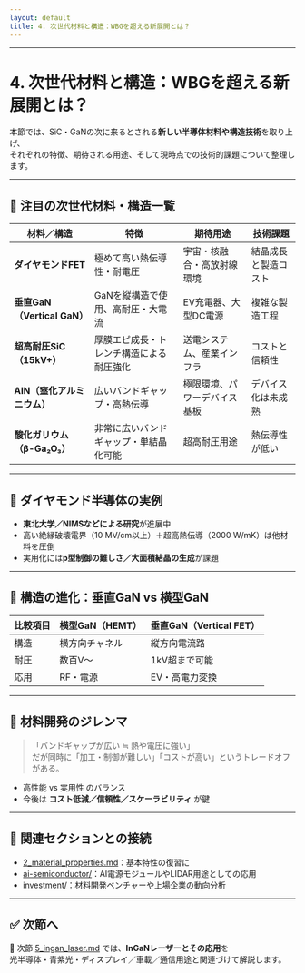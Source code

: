 ```yaml
---
layout: default
title: 4. 次世代材料と構造：WBGを超える新展開とは？
---
```


---

# 4. 次世代材料と構造：WBGを超える新展開とは？

本節では、SiC・GaNの次に来るとされる**新しい半導体材料や構造技術**を取り上げ、  
それぞれの特徴、期待される用途、そして現時点での技術的課題について整理します。

---

## 🌟 注目の次世代材料・構造一覧

| 材料／構造 | 特徴 | 期待用途 | 技術課題 |
|------------|------|----------|-----------|
| **ダイヤモンドFET** | 極めて高い熱伝導性・耐電圧 | 宇宙・核融合・高放射線環境 | 結晶成長と製造コスト |
| **垂直GaN（Vertical GaN）** | GaNを縦構造で使用、高耐圧・大電流 | EV充電器、大型DC電源 | 複雑な製造工程 |
| **超高耐圧SiC（15kV+）** | 厚膜エピ成長・トレンチ構造による耐圧強化 | 送電システム、産業インフラ | コストと信頼性 |
| **AlN（窒化アルミニウム）** | 広いバンドギャップ・高熱伝導 | 極限環境、パワーデバイス基板 | デバイス化は未成熟 |
| **酸化ガリウム（β-Ga₂O₃）** | 非常に広いバンドギャップ・単結晶化可能 | 超高耐圧用途 | 熱伝導性が低い |

---

## 🔬 ダイヤモンド半導体の実例

- **東北大学／NIMSなどによる研究**が進展中
- 高い絶縁破壊電界（10 MV/cm以上）＋超高熱伝導（2000 W/mK）は他材料を圧倒
- 実用化には**p型制御の難しさ／大面積結晶の生成**が課題

---

## 🧱 構造の進化：垂直GaN vs 横型GaN

| 比較項目 | 横型GaN（HEMT） | 垂直GaN（Vertical FET） |
|----------|------------------|--------------------------|
| 構造 | 横方向チャネル | 縦方向電流路 |
| 耐圧 | 数百V〜 | 1kV超まで可能 |
| 応用 | RF・電源 | EV・高電力変換 |

---

## 🧠 材料開発のジレンマ

> 「バンドギャップが広い ≒ 熱や電圧に強い」  
> だが同時に「加工・制御が難しい」「コストが高い」というトレードオフがある。

- 高性能 vs 実用性 のバランス
- 今後は **コスト低減／信頼性／スケーラビリティ** が鍵

---

## 🔗 関連セクションとの接続

- [2_material_properties.md](./2_material_properties.md)：基本特性の復習に
- [ai-semiconductor/](../ai-semiconductor/)：AI電源モジュールやLIDAR用途としての応用
- [investment/](../investment/)：材料開発ベンチャーや上場企業の動向分析

---

## ✅ 次節へ

📎 次節 [5_ingan_laser.md](./5_ingan_laser.md) では、**InGaNレーザーとその応用**を  
光半導体・青紫光・ディスプレイ／車載／通信用途と関連づけて解説します。
